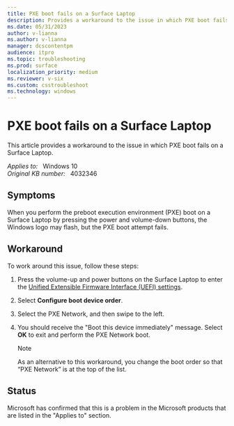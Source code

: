 ```yaml
---
title: PXE boot fails on a Surface Laptop
description: Provides a workaround to the issue in which PXE boot fails on a Surface Laptop.
ms.date: 05/31/2023
author: v-lianna
ms.author: v-lianna
manager: dcscontentpm
audience: itpro
ms.topic: troubleshooting
ms.prod: surface
localization_priority: medium
ms.reviewer: v-six
ms.custom: csstroubleshoot
ms.technology: windows
---
```

# PXE boot fails on a Surface Laptop

This article provides a workaround to the issue in which PXE boot fails on a Surface Laptop.

_Applies to:_ &nbsp; Windows 10  
_Original KB number:_ &nbsp; 4032346

## Symptoms

When you perform the preboot execution environment (PXE) boot on a Surface Laptop by pressing the power and volume-down buttons, the Windows logo may flash, but the PXE boot attempt fails.

## Workaround

To work around this issue, follow these steps:

1. Press the volume-up and power buttons on the Surface Laptop to enter the [Unified Extensible Firmware Interface (UEFI) settings](https://support.microsoft.com/surface/how-to-use-surface-uefi-df2c8942-dfa0-859d-4394-95f45eb1c3f9).
2. Select **Configure boot device order**.
3. Select the PXE Network, and then swipe to the left.
4. You should receive the "Boot this device immediately" message. Select **OK** to exit and perform the PXE Network boot.

	> [!NOTE]
	> As an alternative to this workaround, you change the boot order so that “PXE Network” is at the top of the list.

## Status

Microsoft has confirmed that this is a problem in the Microsoft products that are listed in the "Applies to" section.